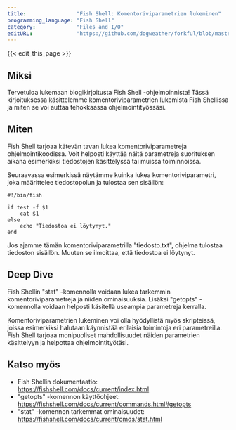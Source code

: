```yaml
---
title:                "Fish Shell: Komentoriviparametrien lukeminen"
programming_language: "Fish Shell"
category:             "Files and I/O"
editURL:              "https://github.com/dogweather/forkful/blob/master/content/fi/fish-shell/reading-command-line-arguments.md"
---
```


{{< edit_this_page >}}

## Miksi
Tervetuloa lukemaan blogikirjoitusta Fish Shell -ohjelmoinnista! Tässä kirjoituksessa käsittelemme komentoriviparametrien lukemista Fish Shellissa ja miten se voi auttaa tehokkaassa ohjelmointityössäsi.

## Miten
Fish Shell tarjoaa kätevän tavan lukea komentoriviparametreja ohjelmointikoodissa. Voit helposti käyttää näitä parametreja suorituksen aikana esimerkiksi tiedostojen käsittelyssä tai muissa toiminnoissa.

Seuraavassa esimerkissä näytämme kuinka lukea komentoriviparametri, joka määrittelee tiedostopolun ja tulostaa sen sisällön:

```Fish Shell
#!/bin/fish

if test -f $1
    cat $1
else
    echo "Tiedostoa ei löytynyt."
end
```

Jos ajamme tämän komentoriviparametrilla "tiedosto.txt", ohjelma tulostaa tiedoston sisällön. Muuten se ilmoittaa, että tiedostoa ei löytynyt.

## Deep Dive
Fish Shellin "stat" -komennolla voidaan lukea tarkemmin komentoriviparametreja ja niiden ominaisuuksia. Lisäksi "getopts" -komennolla voidaan helposti käsitellä useampia parametreja kerralla.

Komentoriviparametrien lukeminen voi olla hyödyllistä myös skripteissä, joissa esimerkiksi halutaan käynnistää erilaisia toimintoja eri parametreilla. Fish Shell tarjoaa monipuoliset mahdollisuudet näiden parametrien käsittelyyn ja helpottaa ohjelmointityötäsi.

## Katso myös
- Fish Shellin dokumentaatio: https://fishshell.com/docs/current/index.html
- "getopts" -komennon käyttöohjeet: https://fishshell.com/docs/current/commands.html#getopts
- "stat" -komennon tarkemmat ominaisuudet: https://fishshell.com/docs/current/cmds/stat.html